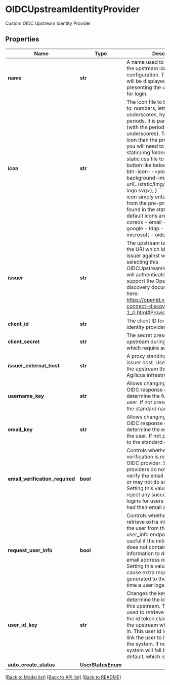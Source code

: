 # OIDCUpstreamIdentityProvider

Custom OIDC Upstream Identity Provider
## Properties
Name | Type | Description | Notes
------------ | ------------- | ------------- | -------------
**name** | **str** | A name used to uniquely refer to the upstream identity provider configuration. This is the text that will be displayed when presenting the upstream identity for login. | 
**icon** | **str** | The icon file to be used, limited to: numbers, letters, underscores, hyphens and periods. It is part of a css class (with the periods replaced by underscores).  To use a custom icon than the provided default you will need to add the icon the static/img folder and update the static css file to add a new css button like below &#x60;&#x60;&#x60;json .dex-btn-icon--&lt;your-logo_svg&gt; {   background-image: url(../static/img/&lt;your-logo.svg&gt;); } &#x60;&#x60;&#x60;  To use a default icon simply enter an icon name from the pre-provided defaults found in the static/img folder The default icons are   - bitbucket   - coreos   - email   - github   - gitlab   - google   - ldap   - linkedin   - microsoft   - oidc   - saml          | [optional] 
**issuer** | **str** | The upstream issuer uri. This is the URI which identifies the issuer against which users selecting this OIDCUpstreamIdentityProvider will authenticate. The issuer must support the OpenID Connect discovery document described here: https://openid.net/specs/openid-connect-discovery-1_0.html#ProviderConfig. | 
**client_id** | **str** | The client ID for the upstream identity provider | 
**client_secret** | **str** | The secret presented to the upstream during any workflows which require authentication | [optional] 
**issuer_external_host** | **str** | A proxy standing in for the main issuer host. Use this if fronting the upstream through the Agilicus infrastructure | [optional] 
**username_key** | **str** | Allows changing the key in the OIDC response claims used to determine the full name of the user. If not present, defaults to the standard name | [optional] 
**email_key** | **str** | Allows changing the key in the OIDC response claims used to determine the email address of the user. If not present, defaults to the standard email | [optional] 
**email_verification_required** | **bool** | Controls whether email verification is required for this OIDC provider. Some OIDC providers do not take steps to verify the email address of users, or may not do so in all cases. Setting this value to true will reject any successful upstream logins for users which have not had their email address verified. | [optional] [default to True]
**request_user_info** | **bool** | Controls whether the system will retrieve extra information about the user from the provider&#39;s user_info endpoint. This can be useful if the initial OIDC response does not contain sufficient information to determine the email address or user&#39;s name. Setting this value to true will cause extra requests to be generated to the upstream every time a user logs in to it. | [optional] 
**user_id_key** | **str** | Changes the key used to determine the id of the user in this upstream. The key will be used to retrieve the user id from the id token claims returned from the upstream when the user logs in. This user id is in turn used to link the user to its identity within the system. If not present, the system will fall back on the default, which is &#x60;sub&#x60;.  | [optional] 
**auto_create_status** | [**UserStatusEnum**](UserStatusEnum.md) |  | [optional] 

[[Back to Model list]](../README.md#documentation-for-models) [[Back to API list]](../README.md#documentation-for-api-endpoints) [[Back to README]](../README.md)


